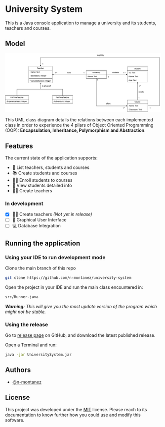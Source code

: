 # University System

This is a Java console application to manage a university and its students, teachers and courses.

## Model

![University Class Diagram](https://raw.githubusercontent.com/n-montanez/university-system/refs/heads/main/UniversitySystem%20-%20Class%20Diagram.png)

This UML class diagram details the relations between each implemented class in order to experience the 4 pilars of Object Oriented Programming (OOP): **Encapsulation, Inheritance, Polymorphism and Abstraction**.

## Features
The current state of the application supports:

- 🏫 List teachers, students and courses
- 📚 Create students and courses
- 🧑‍🎓 Enroll students to courses
- 📃 View students detailed info
- 👨‍🏫 Create teachers

### In development
- [x] 👨‍🏫 Create teachers *(Not yet in release)*
- [ ] 🌟 Graphical User Interface
- [ ] 💻 Database Integration

## Running the application

### Using your IDE to run development mode

Clone the main branch of this repo

```bash
git clone https://github.com/n-montanez/university-system
```

Open the project in your IDE and run the main class encountered in:

```bash
src/Runner.java
```
***Warning:** This will give you the most update version of the program which might not be stable.*

### Using the release

Go to [release page](https://github.com/n-montanez/university-system/releases) on GitHub, and download the latest published release.

Open a Terminal and run:
```bash
java -jar UniversitySystem.jar
```

## Authors

- [@n-montanez](https://www.github.com/n-montanez)

## License
This project was developed under the
[MIT](https://choosealicense.com/licenses/mit/) license. Please reach to its documentation to know further how you could use and modify this software. 
